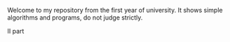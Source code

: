 Welcome to my repository from the first year of university. It shows simple algorithms and programs, do not judge strictly. 

II part
